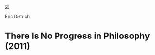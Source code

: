 [🇿](zotero://select/library/items/ESPXQHME)

Eric Dietrich
# There Is No Progress in Philosophy (2011)

